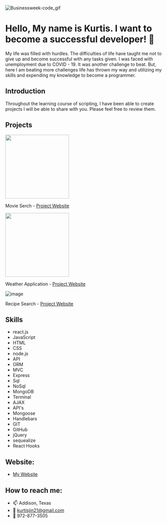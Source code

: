 ![Businessweek-code_gif](https://user-images.githubusercontent.com/66793863/127198346-19ddf8c1-da59-4732-8069-d97663e053d7.gif)



# Hello, My name is Kurtis. I want to become a successful developer! 👋

  My life was filled with hurdles. The difficulties of life have taught me not to give up and become successful with any tasks given. I was faced with unemployment due to COVID - 19. It was another challenge to beat. But, here I am beating more challenges life has thrown my way and utilizing my skills and expending my knowledge to become a programmer.

## Introduction

  Throughout the learning course of scripting, I have been able to create projects I will be able to share with you. Please feel free to review them.

## Projects

<img src="https://user-images.githubusercontent.com/66793863/113430091-31d41d80-939f-11eb-8946-4cdebe7de3ef.JPG" width = "200" height = "200">

Movie Serch - [Project Website](https://kurtisjin.github.io/Movie-Application/)

<img src="https://user-images.githubusercontent.com/66793863/113430725-3ea54100-93a0-11eb-8349-df9e8a1164bb.JPG" width = "200" height = "200">

Weather Application -  [Project Website](https://kurtisjin.github.io/Weather-Application/)

![image](https://user-images.githubusercontent.com/66793863/127259213-fcbd65db-7cf5-4790-9661-85a0a0fb0f16.png)

Recipe Search - [Project Website](https://github.com/KurtisJin/recipes)

## Skills

- react.js
- JavaScript
- HTML
- CSS
- node.js
- API
- ORM
- MVC
- Express
- Sql
- NoSql
- MongoDB
- Terminal
- AJAX
- API's
- Mongoose
- Handlebars
- GIT
- GitHub
- jQuery
- sequealize
- React Hooks

## Website:

- [My Website](https://kurtisjin.com)

## How to reach me:

- 📫 Addison, Texas
- 📧 kurtisjin21@gmail.com
- 📱 972-877-3505

